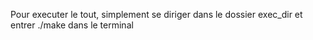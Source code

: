 Pour executer le tout, simplement se diriger dans le dossier exec_dir et entrer ./make dans le terminal